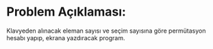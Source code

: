 # Problem Açıklaması:
Klavyeden alınacak eleman sayısı ve seçim sayısına göre permütasyon hesabı yapıp, ekrana yazdıracak program.